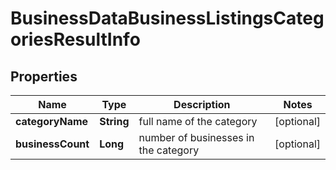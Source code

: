 

# BusinessDataBusinessListingsCategoriesResultInfo


## Properties

| Name | Type | Description | Notes |
|------------ | ------------- | ------------- | -------------|
|**categoryName** | **String** | full name of the category |  [optional] |
|**businessCount** | **Long** | number of businesses in the category |  [optional] |



